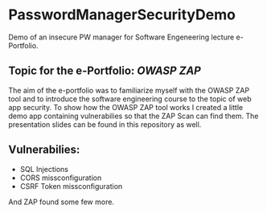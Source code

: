 # PasswordManagerSecurityDemo
Demo of an insecure PW manager for Software Engeneering lecture e-Portfolio.

## Topic for the e-Portfolio: *OWASP ZAP*
The aim of the e-portfolio was to familiarize myself with the OWASP ZAP tool and to introduce the software engineering course to the topic of web app security.
To show how the OWASP ZAP tool works I created a little demo app containing vulnerabilies so that the ZAP Scan can find them.
The presentation slides can be found in this repository as well.

## Vulnerabilies:
- SQL Injections
- CORS missconfiguration
- CSRF Token missconfiguration 

And ZAP found some few more.
